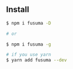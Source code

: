 ## Install

```sh
$ npm i fusuma -D

# or

$ npm i fusuma -g

# if you use yarn
$ yarn add fusuma --dev
```
